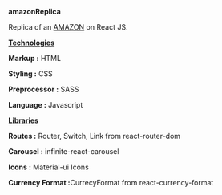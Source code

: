 <b>amazonReplica</b>

Replica of an <a href='https://amazon.com' target="_blank" rel="noopener noreferrer">AMAZON</a> on React JS.

<b><u>Technologies</u></b>

<b>Markup :</b> HTML

<b>Styling :</b> CSS <b></b>

<b>Preprocessor :</b> SASS

<b>Language :</b> Javascript

<b><u>Libraries</u></b>

<b>Routes :</b> Router, Switch, Link from react-router-dom

<b>Carousel :</b> infinite-react-carousel

<b>Icons :</b> Material-ui Icons

<b>Currency Format :</b>CurrecyFormat from react-currency-format
